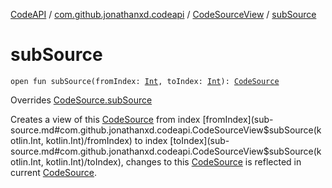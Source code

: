 [CodeAPI](../../index.md) / [com.github.jonathanxd.codeapi](../index.md) / [CodeSourceView](index.md) / [subSource](.)

# subSource

`open fun subSource(fromIndex: `[`Int`](https://kotlinlang.org/api/latest/jvm/stdlib/kotlin/-int/index.html)`, toIndex: `[`Int`](https://kotlinlang.org/api/latest/jvm/stdlib/kotlin/-int/index.html)`): `[`CodeSource`](../-code-source/index.md)

Overrides [CodeSource.subSource](../-code-source/sub-source.md)

Creates a view of this [CodeSource](../-code-source/index.md) from index [fromIndex](sub-source.md#com.github.jonathanxd.codeapi.CodeSourceView$subSource(kotlin.Int, kotlin.Int)/fromIndex) to index [toIndex](sub-source.md#com.github.jonathanxd.codeapi.CodeSourceView$subSource(kotlin.Int, kotlin.Int)/toIndex),
changes to this [CodeSource](../-code-source/index.md) is reflected in current [CodeSource](../-code-source/index.md).

